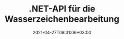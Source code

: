 ---
############################# Static ############################
layout: "product"
date: 2021-04-27T09:31:06+03:00
draft: false

product: "Watermark"
product_tag: "watermark"
platform: ".NET"
platform_tag: "net"

############################# Head ############################
head_title: ".NET-API zum Hinzufügen von Suchen und Entfernen von Wasserzeichen zu Word-Excel-PDF-Bildern"
head_description: "C# .NET API zum Hinzufügen, Suchen und Entfernen von bild- und textbasierten Wasserzeichen aus Dokumenten: PDF, Word, Excel, Präsentationen, Visio, E-Mail und Bilddateiformate."

############################# Header ############################
title: ".NET-API für die Wasserzeichenbearbeitung"
description: "Erstellen Sie .NET-Anwendungen, um text- und bildbasierte Wasserzeichen mit intelligenter Suche und starken Sicherheitsmerkmalen zu betreiben."
button:
    enable: true

############################# SubMenu ############################
submenu:
    enable: true
    
    left:
        img_alt: "GroupDocs.Watermark for .NET"
        image: "/border/groupdocs-watermark-net.svg"
        product: "GroupDocs.Watermark"
        platform: ".NET"

    middle:
        button:
            # button loop
            - link: "#overview"
              text: "Überblick"

            # button loop
            - link: "#features"
              text: "Merkmale"

            # button loop
            - link: "#support"
              text: "Support"

            # button loop
            - link: "https://products.groupdocs.app/watermark"
              text: "Live Demo"

            # button loop
            - link: "https://purchase.groupdocs.com/pricing/watermark/net"
              text: "Preisgestaltung"

    right:
        link_download: "https://downloads.groupdocs.com/watermark"
        link_learn: "https://docs.groupdocs.com/watermark/net/"
        link_buy: "https://purchase.groupdocs.com"

############################# Überblick ############################
overview:
    enable: true
    content: |
      GroupDocs.Watermark für .NET ermöglicht es Ihnen, marktreife Geschäftsanwendungen C#, ASP.NET und anderen .NET-bezogenen Technologien zu erstellen, mit denen Ihre Endbenutzer neue Wasserzeichen hinzufügen und vorhandene Wasserzeichen in unterstützten Dateiformaten suchen und entfernen können . Mit GroupDocs.Watermark für .NET können Sie digitale Wasserzeichen programmgesteuert auf eine Vielzahl von Dateiformaten anwenden und die unbefugte Nutzung von geistigem Eigentum verhindern und vertrauliche Dokumente sicher kennzeichnen, indem Sie verschiedene integrierte Sicherheitsmaßnahmen anwenden, die von dieser API angeboten werden.
    tabs:
      enable: true
      
      ## TAB ONE ##
      tab_one:
        description: |
          Nachfolgend finden Sie eine Übersicht über GroupDocs.Watermark für .NET:
      
        right:
          enable: true
          icon: "fab fa-html5"
          title: "Überblick"
          content: |
            * Wasserzeichen hinzufügen und entfernen
            * Wasserzeichen suchen & ersetzen
            * Suche nach Formatierung
            * Suche nach Bildvergleich
            * Arbeiten Sie mit Kopf- und Fußzeilen
            * Arbeiten Sie mit Hintergrundbildern
            * Mit Anhängen arbeiten
            * Seiten rastern
            * Wenden Sie Bearbeitungsbeschränkungen an
      
      ## TAB TWO ##
      tab_two:
        description: |
          Unterstützte [Dokumentformate und Wasserzeichentyp](https://docs.groupdocs.com/watermark/net/supported-document-formats/) für jedes Format sind unten aufgeführt:

        left:
          enable: true
          table:
            # table loop
            - title: "Microsoft Office"
              content: |
                * **Word:** DOC, DOCX, DOCM, DOT, DOTX, DOTM, RTF, TXT
                * **Excel:** XLS, XLSX, XLSM, XLSB, XLTM, XLT, XLTM, XLTX, XLAM, SXC, SpreadsheetML
                * **PowerPoint:** PPT, PPTX, PPS, PPSX, PPSM, POT, POTM, POTX, PPTM
                * **Visio:** VSD, VDX, VSS, VSSX, VSX, VST, VSTX, VTX, VSDX, VDW, VSTM, VSSM, VSDM

            # table loop
            - title: "Wasserzeichen hinzufügen"
              content: |
                * **PDF**: XObject, Artefakt, Anmerkung
                * **Wort**: Form
                * **Excel**: Form, Kopf- und Fußzeile
                * **PowerPoint**: Form
                * **Visio**: Form
                * **Rasterbild**: Text, Bild
                * **Mehrseitiges TIFF**: Text, Bild
                * **Animiertes Gif**: Text, Bild

        right:
          enable: true
          table:
            # table loop
            - title: "PDF- und Bilddokumente"
              content: |
                * **Portables Dokumentenformat**: PDF
                * **Open Document**: ODT
                * **Email**: EML, MSG, EMLX, OFT
                * **Images**: PNG, BMP, GIF, JPG, JPEG, JP2, TIF, TIFF, WebP

            # table loop
            - title: "Wasserzeichen entfernen"
              content: |
                * **PDF**: XObject, Artefakt, Anmerkung, normaler Text
                * **Wort**: Form, normaler Text
                * **Excel**: Form, Kopf- und Fußzeile, Hintergrundbild, Text und Formeln in Zellen
                * **PowerPoint**: Form
                * **Visio**: Form, Diagrammkommentare
                * **E-Mail**: Angehängte und eingebettete Bilder, Betreff- und Textfragmente

      ## TAB THREE ##
      tab_three:
        description: |
          GroupDocs.Watermark for .NET unterstützt das Folgen Betriebssysteme, Frameworks & Paket-Manager:
        
        left:
          enable: true
          table:
            # table loop
            - icon: "fab fa-windows"
              title: "Betriebssysteme"
              content: |
                * Windows Desktop
                * Windows Server
                * Windows Azure
                * Linux

            # table loop
            - icon: "fas fa-code"
              title: "Unterstützte Frameworks"
              content: |
                * .NET Framework 2.0 oder höher
                * Mono Framework 1.2 oder höher
                * .NET-Standard 2.0
                * .NET Core 2.0
                * .NET Core 2.1

        right:
          enable: true
          table:
            # table loop
            - icon: "fas fa-box"
              title: "Paket-Manager"
              content: |
                * NuGet

            # table loop
            - icon: "fas fa-tools"
              title: "Entwicklungsumgebungen"
              content: |
                * Microsoft Visual Studio
                * Xamarin.Android
                * Xamarin.IOS
                * Xamarin.Mac
                * MonoDevelop

############################# Merkmale ############################
features:
    enable: true
    title: "GroupDocs.Watermark for .NET Merkmale"

    feature:
      # feature loop
      - icon: "fas fa-copy"
        content: "Hinzufügen oder Entfernen von Wasserzeichen aus einem bestimmten Abschnitt oder einem ganzen Dokument in verschiedenen Dateiformaten"

      # feature loop
      - icon: "fas fa-eye"
        content: "Fügen Sie allen Bildern in einem bestimmten Abschnitt, einer Seite, einer Folie oder einem Dokument ein Wasserzeichen hinzu"

      # feature loop
      - icon: "fas fa-bolt"
        content: "Weisen Sie Wasserzeichen nur bestimmten Frames eines Bildes mit mehreren Frames zu"
      
      # feature loop
      - icon: "fas fa-file-powerpoint"
        content: "PDF verstecktes Wasserzeichen zuweisen, das nur beim Drucken des Dokuments erscheint"

      # feature loop
      - icon: "fas fa-code"
        content: "Legen Sie Wasserzeichen für alle Anhänge in einem Excel-Dokument und alle Bildformen in Folien fest"

      # feature loop
      - icon: "fas fa-cloud"
        content: "Platzieren Sie Wasserzeichen oder entfernen Sie es aus den Hintergrundbildern von Tabellenkalkulationen oder Folien"

      # feature loop
      - icon: "fas fa-remove-format"
        content: "Verwenden Sie Wasserzeichen für unterstützte Dateien in allen Anhängen einer E-Mail oder eines PDF-Dokuments"

      # feature loop
      - icon: "fas fa-comment-slash"
        content: "Anwenden oder Entfernen von Wasserzeichen als XObjects, Artefakte und Anmerkungen in PDF-Dokumenten"

      # feature loop
      - icon: "fas fa-location-arrow"
        content: "Beseitigen Sie Wasserzeichen, die Text mit einer bestimmten Formatierung enthalten"

      # feature loop
      - icon: "fas fa-border-all"
        content: "Suchen Sie nach Bildwasserzeichen, die einem bestimmten Bild ähneln"

      # feature loop
      - icon: "fas fa-wrench"
        content: "Identifizieren Sie Textwasserzeichen, selbst wenn zwischen Buchstaben unlesbare Zeichen stehen"

      # feature loop
      - icon: "fas fa-columns"
        content: "Suchen Sie Wasserzeichen basierend auf bestimmten Parametern oder durch Kombination mehrerer Kriterien"

      # feature loop
      - icon: "fas fa-file-word"
        content: "Geben Sie die Schriftartformatierung an, um nach passendem Textwasserzeichen zu suchen"

      # feature loop
      - icon: "fas fa-envelope"
        content: "Seiteneinrichtung und andere Informationen für unterstützte Formate programmgesteuert extrahieren"

      # feature loop
      - icon: "fas fa-print"
        content: "Fügen Sie Wasserzeichen zu Bildern in jeder Kopf- und Fußzeile in unterstützten Dokumentformaten hinzu"

      # feature loop
      - icon: "fas fa-file-archive"
        content: "Fügen Sie Wasserzeichen zu Bildformen in einem Word-Dokument hinzu und sperren Sie Wasserzeichen, um die Bearbeitung einzuschränken"

      # feature loop
      - icon: "fas fa-lock"
        content: "Schützen Sie Textwasserzeichen mit unlesbaren Zeichen in Präsentationen"

      # feature loop
      - icon: "fas fa-file-code"
        content: "Rastern Sie eine bestimmte Seite oder ein ganzes PDF-Dokument, um hinzugefügte Wasserzeichen zu schützen"
      
      # feature loop
      - icon: "fas fa-fill-drip"
        content: "Ändern Sie die Textformatierung, während Sie das vorhandene Textwasserzeichen ersetzen"

      # feature loop
      - icon: "fas fa-file-excel"
        content: "Richten Sie das Wasserzeichen im PDF-Dokument am Anschnitt-, Art-, Zuschneide- oder Beschnittrahmen aus"

      # feature loop
      - icon: "fas fa-heading"
        content: "Formeigenschaften in Microsoft Visio-Dokumenten bearbeiten"

    more_feature:
      # more_feature_loop
      - title: "Wasserzeichen hinzufügens"
        content: |
          GroupDocs.Watermark für .NET unterstützt mehrere Arten von Wasserzeichen. Das Hinzufügen von Wasserzeichen jeglicher Art ist nur eine Frage weniger Codezeilen. Das folgende Beispiel zeigt das Anwenden eines Bildwasserzeichens auf ein Word-Dokument mit C#:

          ```cs
          // Legen Sie das Dokument ein
          using (FileStream stream = File.Open("document.docx", FileMode.Open, FileAccess.ReadWrite))
          {
            using (Watermarker watermarker = new(Watermarker(stream))
            {
                // Verwenden Sie den Pfad zum Bild als Parameter des Konstruktors
                using (ImageWatermark watermark = new ImageWatermark("logo.png"))
                {
                  watermark.HorizontalAlignment = HorizontalAlignment.Center;
                  watermark.VerticalAlignment = VerticalAlignment.Center;
                  watermarker.Add(watermark);
                }
                // Speichern Sie das resultierende Dokument
                watermarker.Save("document_watermarked.docx");
                }
          }
          ```
      # more_feature_loop
      - title: "Wasserzeichen anwenden to Files of Different Formats in a Go"
        content: "Mit der GroupDocs.Watermark-API können Sie Wasserzeichen auf alle Dateien in einem bestimmten Ordner auf einmal anwenden oder Wasserzeichen löschen. Die Dateien können sogar unterschiedliche Formate haben und dennoch wird das Wasserzeichen auf alle genau angewendet."

      # more_feature_loop
      - title: "Kinderleichte Sicherheit für Wasserzeichen"
        content: "Mit nur einer Codezeile können Sie es jedem Tool sehr schwer machen, Ihr Wasserzeichen aus PDF-Dateien zu entfernen. Dies wird erreicht, indem alle Seiten eines PDF-Dokuments in Rasterbilder konvertiert werden, während die ursprüngliche Qualität erhalten bleibt."

############################# Support ############################
support:
    enable: true

############################# Solutions ############################
solutions:
    enable: true
    title: "GroupDocs.Watermark bietet APIs zum Anzeigen von Dokumenten für andere beliebte Entwicklungsumgebungen"

    solution:
        # solution loop
        - img_alt: "GroupDocs.Watermark for Java"
          image: "/border/groupdocs-watermark-java.svg"
          product: "GroupDocs.Watermark"
          platform: "Java"
          link: "/watermark/java/"

############################# Back to top ###############################
back_to_top:
  enable: true
---